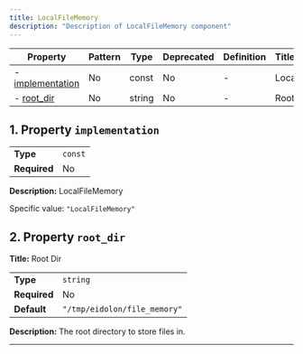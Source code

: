 ```yaml
---
title: LocalFileMemory
description: "Description of LocalFileMemory component"
---
```


| Property                             | Pattern | Type   | Deprecated | Definition | Title/Description |
| ------------------------------------ | ------- | ------ | ---------- | ---------- | ----------------- |
| - [implementation](#implementation ) | No      | const  | No         | -          | LocalFileMemory   |
| - [root_dir](#root_dir )             | No      | string | No         | -          | Root Dir          |

## <a name="implementation"></a>1. Property `implementation`

|              |         |
| ------------ | ------- |
| **Type**     | `const` |
| **Required** | No      |

**Description:** LocalFileMemory

Specific value: `"LocalFileMemory"`

## <a name="root_dir"></a>2. Property `root_dir`

**Title:** Root Dir

|              |                              |
| ------------ | ---------------------------- |
| **Type**     | `string`                     |
| **Required** | No                           |
| **Default**  | `"/tmp/eidolon/file_memory"` |

**Description:** The root directory to store files in.

----------------------------------------------------------------------------------------------------------------------------
